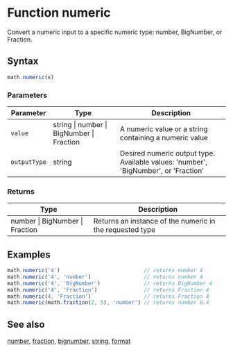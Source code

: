 <!-- Note: This file is automatically generated from source code comments. Changes made in this file will be overridden. -->
# Function numeric
Convert a numeric input to a specific numeric type: number, BigNumber, or Fraction.
## Syntax
```js
math.numeric(x)
```
### Parameters
Parameter | Type | Description
--------- | ---- | -----------
`value` | string &#124; number &#124; BigNumber &#124; Fraction |  A numeric value or a string containing a numeric value
`outputType` | string |  Desired numeric output type. Available values: 'number', 'BigNumber', or 'Fraction'
### Returns
Type | Description
---- | -----------
number &#124; BigNumber &#124; Fraction |  Returns an instance of the numeric in the requested type
## Examples
```js
math.numeric('4')                           // returns number 4
math.numeric('4', 'number')                 // returns number 4
math.numeric('4', 'BigNumber')              // returns BigNumber 4
math.numeric('4', 'Fraction')               // returns Fraction 4
math.numeric(4, 'Fraction')                 // returns Fraction 4
math.numeric(math.fraction(2, 5), 'number') // returns number 0.4
```
## See also
[number](number.md),
[fraction](fraction.md),
[bignumber](bignumber.md),
[string](string.md),
[format](format.md)
